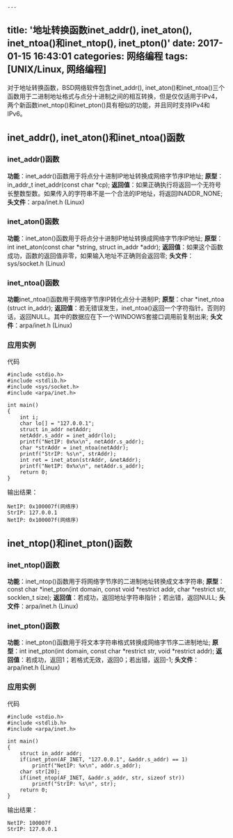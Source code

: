 	---
title: '地址转换函数inet_addr(), inet_aton(), inet_ntoa()和inet_ntop(), inet_pton()'
date: 2017-01-15 16:43:01
categories: 网络编程
tags: [UNIX/Linux, 网络编程]
---


对于地址转换函数，BSD网络软件包含inet_addr(), inet_aton()和inet_ntoa()三个函数用于二进制地址格式与点分十进制之间的相互转换，但是仅仅适用于IPv4，两个新函数inet_ntop()和inet_pton()具有相似的功能，并且同时支持IPv4和IPv6。

<!--more-->

## inet_addr(), inet_aton()和inet_ntoa()函数
### inet_addr()函数

**功能**：inet_addr()函数用于将点分十进制IP地址转换成网络字节序IP地址;
**原型**：in_addr_t inet_addr(const char *cp);
**返回值**：如果正确执行将返回一个无符号长整数型数。如果传入的字符串不是一个合法的IP地址，将返回INADDR_NONE;
**头文件**：arpa/inet.h (Linux) 

### inet_aton()函数

**功能**：inet_aton()函数用于将点分十进制IP地址转换成网络字节序IP地址;
**原型**：int inet_aton(const char *string, struct in_addr *addr);
**返回值**：如果这个函数成功，函数的返回值非零，如果输入地址不正确则会返回零;
**头文件**：sys/socket.h (Linux)

### inet_ntoa()函数

**功能**inet_ntoa()函数用于网络字节序IP转化点分十进制IP;
**原型**：char *inet_ntoa (struct in_addr);
**返回值**：若无错误发生，inet_ntoa()返回一个字符指针。否则的话，返回NULL。其中的数据应在下一个WINDOWS套接口调用前复制出来;
**头文件**：arpa/inet.h (Linux)

### 应用实例
代码
```
#include <stdio.h>
#include <stdlib.h>
#include <sys/socket.h>
#include <arpa/inet.h>

int main()
{
    int i;
    char lo[] = "127.0.0.1";
    struct in_addr netAddr;
    netAddr.s_addr = inet_addr(lo);
    printf("NetIP: 0x%x\n", netAddr.s_addr);
    char *strAddr = inet_ntoa(netAddr);
    printf("StrIP: %s\n", strAddr);
    int ret = inet_aton(strAddr, &netAddr);
    printf("NetIP: 0x%x\n", netAddr.s_addr);
    return 0;
}
```
输出结果：
```
NetIP: 0x100007f(网络序)
StrIP: 127.0.0.1
NetIP: 0x100007f(网络序)
```

## inet_ntop()和inet_pton()函数
### inet_ntop()函数

**功能**：inet_ntop()函数用于将网络字节序的二进制地址转换成文本字符串;
**原型**：const char *inet_pton(int domain, const void *restrict addr, char *restrict str, socklen_t size);
**返回值**：若成功，返回地址字符串指针；若出错，返回NULL;
**头文件**：arpa/inet.h (Linux)

### inet_pton()函数

**功能**：inet_pton()函数用于将文本字符串格式转换成网络字节序二进制地址;
**原型**：int inet_pton(int domain, const char *restrict str, void *restrict addr);
**返回值**：若成功，返回1；若格式无效，返回0；若出错，返回-1;
**头文件**：arpa/inet.h (Linux)

### 应用实例
代码
```
#include <stdio.h>
#include <stdlib.h>
#include <arpa/inet.h>

int main()
{
    struct in_addr addr;
    if(inet_pton(AF_INET, "127.0.0.1", &addr.s_addr) == 1)
        printf("NetIP: %x\n", addr.s_addr);
    char str[20];
    if(inet_ntop(AF_INET, &addr.s_addr, str, sizeof str))
        printf("StrIP: %s\n", str);
    return 0;
}
```

输出结果：
```
NetIP: 100007f
StrIP: 127.0.0.1
```


